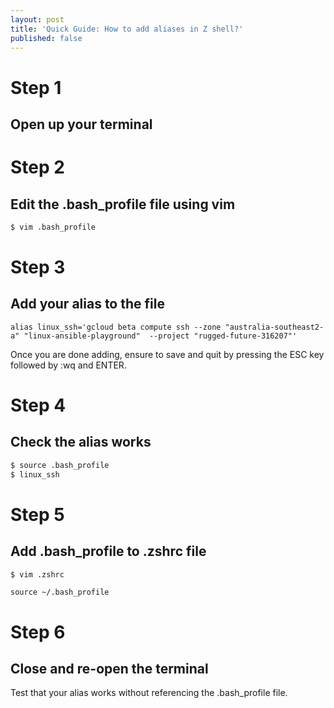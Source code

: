 ```yaml
---
layout: post
title: 'Quick Guide: How to add aliases in Z shell?'
published: false
---
```


# Step 1

## Open up your terminal

# Step 2

## Edit the .bash_profile file using vim

```zsh
$ vim .bash_profile
```

# Step 3

## Add your alias to the file

```vim
alias linux_ssh='gcloud beta compute ssh --zone "australia-southeast2-a" "linux-ansible-playground"  --project "rugged-future-316207"'
```

Once you are done adding, ensure to save and quit by pressing the ESC key followed by :wq and ENTER.

# Step 4

## Check the alias works

```zsh
$ source .bash_profile
$ linux_ssh
```

# Step 5

## Add .bash_profile to .zshrc file

```zsh
$ vim .zshrc
```

```vim
source ~/.bash_profile
```

# Step 6

## Close and re-open the terminal

Test that your alias works without referencing the .bash_profile file.